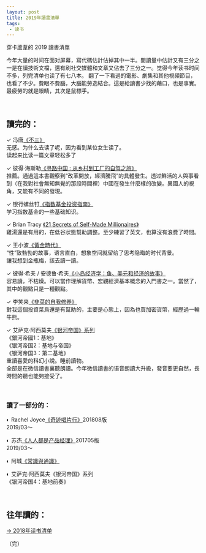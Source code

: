 ```yaml
---
layout: post
title: 2019年讀書清單
tags: 
 - 读书
---
```






穿卡蘆葦的 2019 讀書清單

今年大量的时间在面对屏幕，寫代碼估計佔掉其中一半。閱讀量中估計又有三分之一是在讀技術文檔，還有刷社交媒體和文章又佔去了三分之一。觉得今年读书时间不多，列完清单也读了有七八本。
翻了一下看過的電影、劇集和其他視頻節目，也看了不少。費眼不費腦，大腦能勞逸結合。這是給讀書少找的藉口，也是事實。
最疲勞的就是眼睛，其次是鼠標手。

&nbsp;

## 讀完的：

✓ 冯唐[《不三》](https://amzn.to/367nUzK)  
无感。为什么去读了呢，因为看到某位女生读了。  
读起来比读一篇文章轻松多了  

✓ 彼得·海斯勒[《寻路中国 : 从乡村到工厂的自驾之旅》](http://t.cn/A6vdbfrg)  
推薦。通過這本書觀察到“改革開放，經濟騰飛”的具體發生。透过鮮活的人與事看到（在我對社會無知無覺的那段時間裡）中國在發生什麼樣的改變。異國人的視角，又能有不同的發現。  

✓ 银行螺丝钉[《指数基金投资指南》](http://t.cn/A6vdb2Ej)  
学习指数基金的一些基础知识。  

✓ Brian Tracy [《21 Secrets of Self-Made Millionaires》](https://amzn.to/2G8rv5R)  
雞湯還是有用的，在低谷狀態幫助調整。至少練習了英文，也算沒有浪費了時間。  

✓ 王小波[《黃金時代》](http://t.cn/A6vd46fl)  
“性”致勃勃的故事，语言直白，想象空间就留给了思考隐晦的时代背景。  
讓我想到金瓶梅，該去讀一讀。  

✓ 彼得·希夫 / 安德鲁·希夫[《小岛经济学：鱼、美元和经济的故事》](http://t.cn/A6vdbN2k)  
容易讀，不枯燥。可以當作理解貨幣、宏觀經濟基本概念的入門書之一。當然了，其中的觀點只是一種觀點。  

✓ 李笑来[《韭菜的自我修养》](http://t.cn/A6vdb3Uq)  
對我這個投資菜鳥還是有幫助的，主要是心態上，因為也買加密貨幣，經歷過一輪牛熊。  

✓ 艾萨克·阿西莫夫[《银河帝国》系列](http://t.cn/A6vdGfAA)  
《銀河帝國1：基地》  
《银河帝国2：基地与帝国》  
《银河帝国3：第二基地》  
重讀喜愛的科幻小說。睡前讀物。  
全部是在微信讀書裏聽朗讀。今年微信讀書的语音朗讀大升級，發音要更自然，長時間的聽也能夠接受了。  




&nbsp;

### 讀了一部分的：  

◐ Rachel Joyce[《奇迹唱片行》](http://t.cn/A6vdGYww)201808版  
2019/03～  

◐ 苏杰[《人人都是产品经理》](http://t.cn/A6vdGrnu)201705版  
2019/03～  

◐ 阿城[《常識與通識》](http://t.cn/A6vdqwui)  

◐ 艾萨克·阿西莫夫《银河帝国》系列  
《银河帝国4：基地前奏》  


&nbsp;


## 往年讀的：
[ →  2018年读书清单](//2018-read)



（完）


